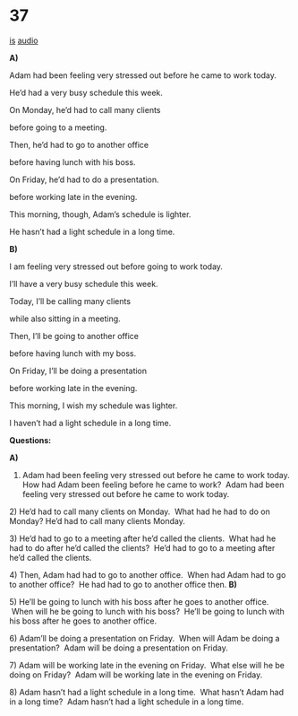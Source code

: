 # 37

[is](../is/story_37.md)
[audio](../audio/story_37.mp3)

**A)**

Adam had been feeling very stressed out before he came to work today.

He’d had a very busy schedule this week.

On Monday, he’d had to call many clients

before going to a meeting.

Then, he’d had to go to another office

before having lunch with his boss.

On Friday, he’d had to do a presentation.

before working late in the evening.

This morning, though, Adam’s schedule is lighter.

He hasn’t had a light schedule in a long time.

**B)**

I am feeling very stressed out before going to work today.

I’ll have a very busy schedule this week.

Today, I’ll be calling many clients

while also sitting in a meeting.

Then, I’ll be going to another office

before having lunch with my boss.

On Friday, I’ll be doing a presentation

before working late in the evening.

This morning, I wish my schedule was lighter.

I haven’t had a light schedule in a long time.

**Questions:**

**A)**
1) Adam had been feeling very stressed out before he came to work today.
How had Adam been feeling before he came to work?  Adam had been
feeling very stressed out before he came to work today.

2\) He’d had to call many clients on Monday.  What had he had to do on
Monday? He’d had to call many clients Monday.

3\) He’d had to go to a meeting after he’d called the clients.  What had
he had to do after he’d called the clients?  He’d had to go to a meeting
after he’d called the clients.

4\) Then, Adam had had to go to another office.  When had Adam had to go
to another office?  He had had to go to another office then.
**B)**

5\) He’ll be going to lunch with his boss after he goes to another
office.  When will he be going to lunch with his boss?  He’ll be going
to lunch with his boss after he goes to another office.

6\) Adam’ll be doing a presentation on Friday.  When will Adam be doing
a presentation?  Adam will be doing a presentation on Friday.

7\) Adam will be working late in the evening on Friday.  What else will
he be doing on Friday?  Adam will be working late in the evening on
Friday.

8\) Adam hasn’t had a light schedule in a long time.  What hasn’t Adam
had in a long time?  Adam hasn’t had a light schedule in a long time.
